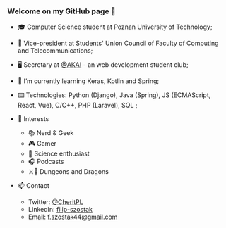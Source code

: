 ### Welcome on my GitHub page 👋

- 🎓 Computer Science student at Poznan University of Technology;
- 💼 Vice-president at Students' Union Council of Faculty of Computing and Telecommunications;
- 🖥️ Secretary at [@AKAI](https://github.com/akai-org) - an web development student club;

- 🧠 I’m currently learning Keras, Kotlin and Spring;
- ⌨️ Technologies: Python (Django), Java (Spring), JS (ECMAScript, React, Vue), C/C++, PHP (Laravel), SQL ;

- 🔎 Interests
  - 📚 Nerd & Geek
  - 🎮 Gamer
  - 🌌 Science enthusiast
  - 🎧 Podcasts
  - ⚔️🐉 Dungeons and Dragons

- 📫 Contact
  - Twitter: [@CheritPL](https://twitter.com/CheritPL) 
  - LinkedIn: [filip-szostak](https://www.linkedin.com/in/filip-szostak/)
  - Email: [f.szostak44@gmail.com](mailto:f.szostak44@gmail.com) 
